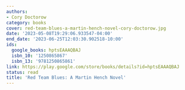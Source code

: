 ```yaml
---
authors:
- Cory Doctorow
category: books
cover: red-team-blues-a-martin-hench-novel-cory-doctorow.jpg
date: '2023-05-08T19:29:06.933547-04:00'
end_date: '2023-06-25T12:03:30.902518-10:00'
ids:
  google_books: hptsEAAAQBAJ
  isbn_10: '1250865867'
  isbn_13: '9781250865861'
link: https://play.google.com/store/books/details?id=hptsEAAAQBAJ
status: read
title: 'Red Team Blues: A Martin Hench Novel'
---
```

